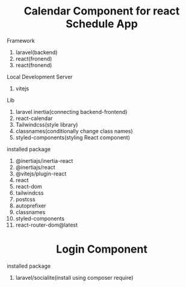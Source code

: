 <h1 align="center">Calendar Component for react Schedule App</h1>

<p>Framework</p>
<ol>
    <li href="https://laravel.com">laravel(backend)</li>
    <li href="https://react.dev">react(fronend)</li>
    <li href="https://react.dev">react(fronend)</li>
</ol>

<p>Local Development Server</p>
<ol>
    <li href="https://vitejs.dev">vitejs</li>
</ol>

<p>Lib</p>
<ol>
    <li href="https://inertiajs.com">laravel inertia(connecting backend-frontend)</li>
    <li href="https://github.com/wojtekmaj/react-calendar">react-calendar</li>
    <li href="https://tailwindcss.com">Tailwindcss(style library)</li>
    <li href="https://www.npmjs.com/package/classnames">classnames(conditionally change class names)</li>
    <li href="https://styled-components.com">styled-components(styling React component)</li>
</ol>
<p>installed package</p>
<ol>
    <!-- laravel, Inertia, React package -->
    <li>@inertiajs/inertia-react</li>
    <li>@inertiajs/react</li>
    <li>@vitejs/plugin-react</li>
    <li>react</li>
    <li>react-dom</li>
    <!-- tailwind package -->
    <li>tailwindcss</li>
    <li>postcss</li>
    <li>autoprefixer</li>
    <!-- classnames package -->
    <li>classnames</li>
    <!-- styled-component package -->
    <li>styled-components</li>
    <!-- Router -->
    <li>react-router-dom@latest</li>

</ol>

<h1 align="center">Login Component</h1>

<p>installed package</p>
<ol>
    <li>laravel/socialite(install using composer require)</li>
</ol>